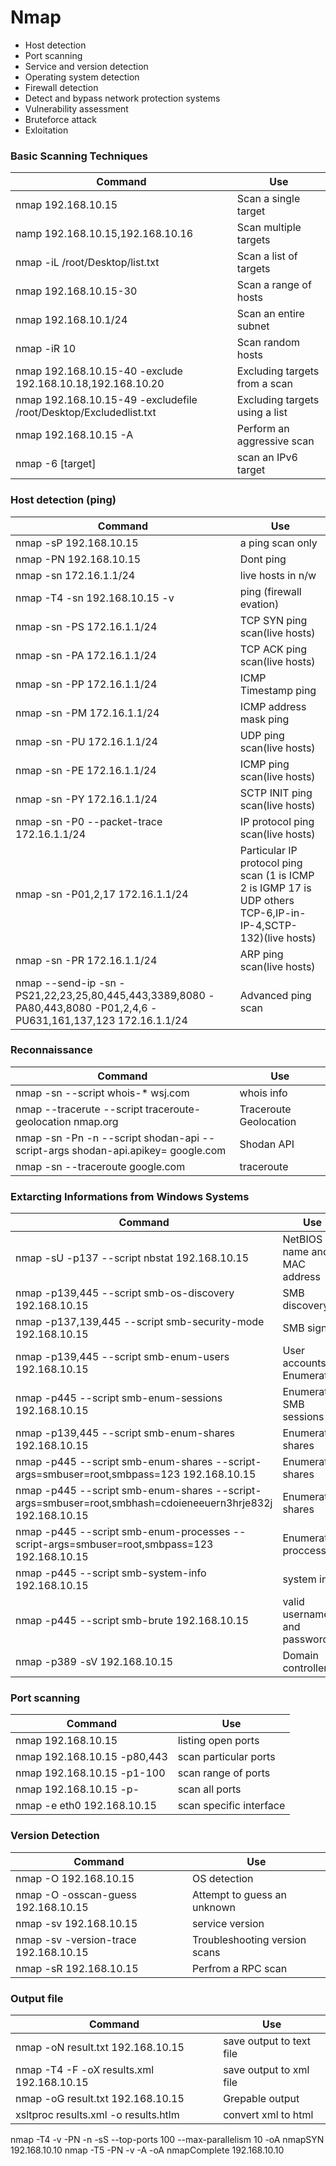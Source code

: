 # Nmap
 - Host detection
 - Port scanning
 - Service and version detection
 - Operating system detection
 - Firewall detection
 - Detect and bypass network protection systems 
 - Vulnerability assessment
 - Bruteforce attack
 - Exloitation
### Basic Scanning Techniques

| Command   | Use   |
| ------------ | ------------ |
|nmap 192.168.10.15   |Scan a single target   |
|namp 192.168.10.15,192.168.10.16   |Scan multiple targets   |
|nmap -iL /root/Desktop/list.txt   |Scan a list of targets   |
|nmap 192.168.10.15-30   |Scan a range of hosts   |
|nmap 192.168.10.1/24   |Scan an entire subnet   |
|nmap -iR 10   |Scan random hosts   |
|nmap 192.168.10.15-40 -exclude 192.168.10.18,192.168.10.20   |Excluding targets from a scan   |
|nmap 192.168.10.15-49 -excludefile /root/Desktop/Excludedlist.txt   |Excluding targets using a list   |
| nmap 192.168.10.15 -A   |Perform an aggressive scan   |
|nmap -6 [target]   |scan an IPv6 target   |


### Host detection (ping)
| Command   | Use   |
| ------------ | ------------ |
|nmap -sP 192.168.10.15  |a ping scan only   |
|nmap -PN 192.168.10.15   |Dont ping   |
|nmap -sn 172.16.1.1/24   |live hosts in n/w   |
|nmap -T4 -sn 192.168.10.15 -v   |ping (firewall evation)   |
|nmap -sn -PS 172.16.1.1/24   |TCP SYN ping scan(live hosts)   |
|nmap -sn -PA 172.16.1.1/24   |TCP ACK ping scan(live hosts)   |
|nmap -sn -PP 172.16.1.1/24   |ICMP Timestamp ping   |
|nmap -sn -PM 172.16.1.1/24   |ICMP address mask ping   |
|nmap -sn -PU 172.16.1.1/24   |UDP ping scan(live hosts)   |
|nmap -sn -PE 172.16.1.1/24   |ICMP ping scan(live hosts)   |
|nmap -sn -PY 172.16.1.1/24   |SCTP INIT ping scan(live hosts)   |
|nmap -sn -P0 --packet-trace 172.16.1.1/24   |IP protocol ping scan(live hosts)   |
|nmap -sn -P01,2,17 172.16.1.1/24   |Particular IP protocol ping scan (1 is ICMP 2 is IGMP 17 is UDP others TCP-6,IP-in-IP-4,SCTP-132)(live hosts)   |
|nmap -sn -PR 172.16.1.1/24   |ARP ping scan(live hosts)   |
|nmap --send-ip -sn -PS21,22,23,25,80,445,443,3389,8080 -PA80,443,8080 -P01,2,4,6 -PU631,161,137,123 172.16.1.1/24   |Advanced ping scan   |

### Reconnaissance

| Command   | Use   |
| ------------ | ------------ |
|nmap -sn --script whois-* wsj.com   |whois info   |
|nmap --tracerute --script traceroute-geolocation nmap.org   |Traceroute Geolocation   |
| nmap -sn -Pn -n --script shodan-api --script-args shodan-api.apikey=<ShodanAPI KEY> google.com  |Shodan API   |
| nmap -sn --traceroute google.com   |traceroute   |


### Extarcting Informations from Windows Systems

| Command   | Use   |
| ------------ | ------------ |
|nmap -sU -p137 --script nbstat 192.168.10.15   |NetBIOS name and MAC address   |
|nmap -p139,445 --script smb-os-discovery 192.168.10.15   |SMB discovery   |
|nmap -p137,139,445 --script smb-security-mode 192.168.10.15   |SMB signing   |
| nmap -p139,445 --script smb-enum-users 192.168.10.15   |User accounts Enumeration   |
|nmap -p445 --script smb-enum-sessions 192.168.10.15   |Enumerating SMB sessions   |
|nmap -p139,445 --script smb-enum-shares 192.168.10.15   |Enumerating shares   |
|nmap -p445 --script smb-enum-shares --script-args=smbuser=root,smbpass=123 192.168.10.15   |Enumerating shares   |
|nmap -p445 --script smb-enum-shares --script-args=smbuser=root,smbhash=cdoieneeuern3hrje832j 192.168.10.15   |Enumerating shares   |
|nmap -p445 --script smb-enum-processes --script-args=smbuser=root,smbpass=123 192.168.10.15   |Enumerating proccess   |
|nmap -p445 --script smb-system-info  192.168.10.15   |system info   |
|nmap -p445 --script smb-brute  192.168.10.15   |valid usernames and passwords   |
|nmap -p389 -sV 192.168.10.15   |Domain controllers   |


### Port scanning

| Command   | Use   |
| ------------ | ------------ |
|nmap 192.168.10.15   |listing open ports   |
|nmap 192.168.10.15 -p80,443   |scan particular ports   |
|nmap 192.168.10.15 -p1-100   |scan range of ports   |
|nmap 192.168.10.15 -p-   |scan all ports   |
|nmap -e eth0 192.168.10.15   |scan specific interface   |


### Version Detection

| Command   | Use   |
| ------------ | ------------ |
|nmap -O 192.168.10.15   |OS detection   |
|nmap -O -osscan-guess 192.168.10.15   |Attempt to guess an unknown   |
|nmap -sv 192.168.10.15   |service version   |
|nmap -sv -version-trace 192.168.10.15   |Troubleshooting version scans   |
|nmap -sR 192.168.10.15   |Perfrom a RPC scan   |


### Output file

| Command   | Use   |
| ------------ | ------------ |
|nmap -oN result.txt 192.168.10.15   |save output to text file   |
|nmap -T4 -F -oX results.xml 192.168.10.15   |save output to xml file   |
|nmap -oG result.txt 192.168.10.15   |Grepable output   |
|xsltproc results.xml -o results.htlm   |convert xml to html   |














nmap -T4 -v -PN -n -sS --top-ports 100 --max-parallelism 10 -oA nmapSYN 192.168.10.10
nmap -T5 -PN -v -A -oA nmapComplete 192.168.10.10
